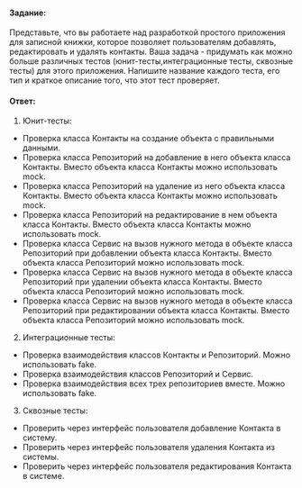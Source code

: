 #### Задание:

Представьте, что вы работаете над разработкой простого приложения для записной книжки, которое позволяет пользователям добавлять, редактировать и удалять контакты. Ваша задача - придумать как можно больше различных тестов (юнит-тесты,интеграционные тесты, сквозные тесты) для этого приложения. Напишите название каждого теста, его тип и краткое описание того, что этот тест проверяет.

#### Ответ:

1. Юнит-тесты:
* Проверка класса Контакты на создание объекта с правильными данными.
* Проверка класса Репозиторий на добавление в него объекта класса Контакты. 
Вместо объекта класса Контакты можно использовать mock.
* Проверка класса Репозиторий на удаление из него объекта класса Контакты.
Вместо объекта класса Контакты можно использовать mock.
* Проверка класса Репозиторий на редактирование в нем объекта класса Контакты. 
Вместо объекта класса Контакты можно использовать mock.
* Проверка класса Сервис на вызов нужного метода в объекте класса Репозиторий при добавлении объекта класса Контакты. 
Вместо объекта класса Репозиторий можно использовать mock.
* Проверка класса Сервис на вызов нужного метода в объекте класса Репозиторий при удалении объекта класса Контакты. 
Вместо объекта класса Репозиторий можно использовать mock.
* Проверка класса Сервис на вызов нужного метода в объекте класса Репозиторий при редактировании объекта класса Контакты. 
Вместо объекта класса Репозиторий можно использовать mock.

2. Интеграционные тесты:
* Проверка взаимодействия классов Контакты и Репозиторий. Можно использовать fake.
* Проверка взаимодействия классов Репозиторий и Сервис.
* Проверка взаимодействия всех трех репозиториев вместе. Можно использовать fake.

3. Сквозные тесты:
* Проверить через интерфейс пользователя добавление Контакта в систему.
* Проверить через интерфейс пользователя удаления Контакта из системы.
* Проверить через интерфейс пользователя редактирования Контакта в системе.